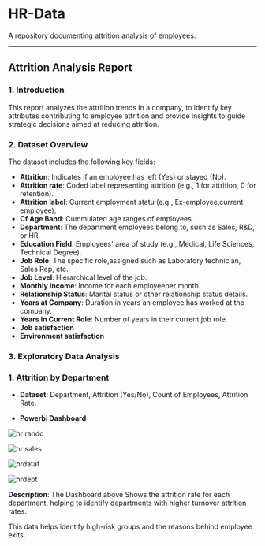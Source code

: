 # HR-Data
A repository documenting attrition analysis of employees.

---

## Attrition Analysis Report

### 1. Introduction

This report analyzes the attrition trends in a company, to identify key attributes contributing to employee attrition and provide insights to guide strategic decisions aimed at reducing attrition.

### 2. Dataset Overview

The dataset includes the following key fields:

- **Attrition**: Indicates if an employee has left (Yes) or stayed (No).
- **Attrition rate**: Coded label representing attrition (e.g., 1 for attrition, 0 for retention).
- **Attrition label**: Current employment statu (e.g., Ex-employee,current employee).
- **Cf Age Band**: Cummulated age ranges of employees.
- **Department**: The department employees belong to, such as Sales, R&D, or HR.
- **Education Field**: Employees' area of study (e.g., Medical, Life Sciences, Technical Degree).
- **Job Role**: The specific role,assigned  such as Laboratory technician, Sales Rep, etc.
- **Job Level**: Hierarchical level of the job.
- **Monthly Income**: Income for each employeeper month.
- **Relationship Status**: Marital status or other relationship status details.
- **Years at Company**: Duration in years an employee has worked at the company.
- **Years in Current Role**: Number of years in their current job role.
- **Job satisfaction**
- **Environment satisfaction**

 ### 3. Exploratory Data Analysis
 
### 1. **Attrition by Department**

   - **Dataset**: Department, Attrition (Yes/No), Count of Employees, Attrition Rate.

   - **Powerbi Dashboard**
  
![hr randd](https://github.com/user-attachments/assets/3a9b330f-d21b-400e-beec-14d99a503643)

![hr sales](https://github.com/user-attachments/assets/39b99846-cfe0-4045-9ce4-4ca8bccdfc17)

![hrdataf](https://github.com/user-attachments/assets/6451ecf1-a35c-469f-959e-f17f7889a190)

![hrdept](https://github.com/user-attachments/assets/dbb43d12-e8a6-4edb-8c39-92b04e57d88a)

**Description**: The Dashboard above Shows the attrition rate for each department, helping to identify departments with higher turnover attrition rates.

   



This data helps identify high-risk groups and the reasons behind employee exits.

